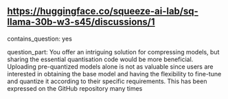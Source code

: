 ## https://huggingface.co/squeeze-ai-lab/sq-llama-30b-w3-s45/discussions/1

contains_question: yes

question_part: You offer an intriguing solution for compressing models, but sharing the essential quantisation code would be more beneficial. Uploading pre-quantized models alone is not as valuable since users are interested in obtaining the base model and having the flexibility to fine-tune and quantize it according to their specific requirements. This has been expressed on the GitHub repository many times